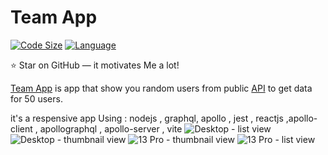 # Team App

[![Code Size](https://img.shields.io/github/languages/code-size/aymenouer/team-app-client)](https://img.shields.io/github/languages/top/aymenouer/team-app-client)
[![Language](https://img.shields.io/github/languages/top/aymenouer/team-app-client)](https://img.shields.io/github/languages/top/aymenouer/team-app-client)

:star: Star on GitHub — it motivates Me a lot!

[Team App](https://thunderous-sundae-a37e28.netlify.app/) is app that show you random users from  public [API](https://randomuser.me/api/?results=50) to get data for 50 users. 

it's a respensive app Using : nodejs , graphql, apollo , jest , reactjs ,apollo-client , apollographql , apollo-server , vite
![Desktop - list view](https://user-images.githubusercontent.com/49178153/160249451-5ee067c0-a462-4e7e-9a33-4777f1fc5760.png)
![Desktop - thumbnail view](https://user-images.githubusercontent.com/49178153/160249455-0f4e1e5a-768e-4236-ac96-490b65a4f547.png)
![13 Pro - thumbnail view](https://user-images.githubusercontent.com/49178153/160249457-e7492bdd-c824-452f-9ff3-d29e323c24b7.png)
![13 Pro - list view](https://user-images.githubusercontent.com/49178153/160249460-dcfd1a52-da65-4a5a-9157-487991653561.png)

